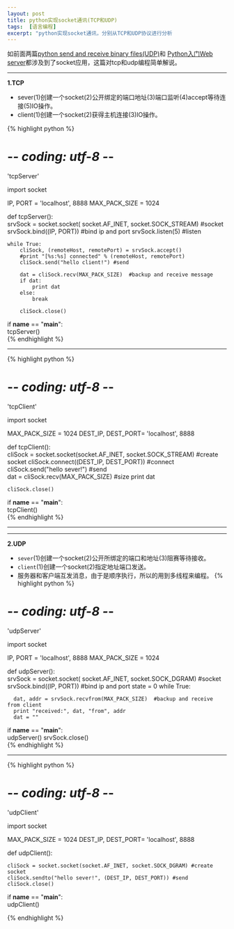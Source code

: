 ```yaml
---
layout: post
title: python实现socket通讯(TCP和UDP)
tags:  [语言编程]
excerpt: "python实现socket通讯，分别从TCP和UDP协议进行分析                                                   "
---
```

如前面两篇[python send and receive binary files(UDP)](http://blog.ganyutao.com/python/2016/01/07/python_udp_client_server_binary_file/)和 [Python入门Web server](http://blog.ganyutao.com/python/2016/01/03/Pyhonr_web_server/)都涉及到了socket应用，这篇对tcp和udp编程简单解说。

---

**1.TCP**

- sever(1)创建一个socket(2)公开绑定的端口地址(3)端口监听(4)accept等待连接(5)IO操作。
- client(1)创建一个socket(2)获得主机连接(3)IO操作。

{% highlight python %}
# -*- coding: utf-8 -*-

'tcpServer'

import socket

IP, PORT = 'localhost', 8888
MAX_PACK_SIZE = 1024

def tcpServer():   
    srvSock = socket.socket( socket.AF_INET, socket.SOCK_STREAM) #socket   
    srvSock.bind((IP, PORT))  #bind ip and port
    srvSock.listen(5)  #listen
    
    while True:  
        cliSock, (remoteHost, remotePort) = srvSock.accept()   
        #print "[%s:%s] connected" % (remoteHost, remotePort)
        cliSock.send("hello client!") #send    
    
        dat = cliSock.recv(MAX_PACK_SIZE)  #backup and receive message
       	if dat:
       		print dat
       	else:
       		break
    
        cliSock.close()   

if __name__ == "__main__":   
    tcpServer()  
{% endhighlight %}

---
{% highlight python %}
# -*- coding: utf-8 -*-

'tcpClient'

import socket

MAX_PACK_SIZE = 1024
DEST_IP, DEST_PORT= 'localhost', 8888

def tcpClient():   
    cliSock = socket.socket(socket.AF_INET, socket.SOCK_STREAM) #create socket
    cliSock.connect((DEST_IP, DEST_PORT)) #connect  
    cliSock.send("hello sever!") #send   
    dat = cliSock.recv(MAX_PACK_SIZE)  #size
    print dat
    
    cliSock.close()

if __name__ == "__main__":   
    tcpClient()  
{% endhighlight %}

---
---

**2.UDP**

- `sever`(1)创建一个socket(2)公开所绑定的端口和地址(3)阻赛等待接收。
- `client`(1)创建一个socket(2)指定地址端口发送。
- 服务器和客户端互发消息，由于是顺序执行，所以的用到多线程来编程。
  {% highlight python %}
# -*- coding: utf-8 -*-

'udpServer'

import socket

IP, PORT = 'localhost', 8888
MAX_PACK_SIZE = 1024

def udpServer():   
    srvSock = socket.socket( socket.AF_INET, socket.SOCK_DGRAM) #socket   
    srvSock.bind((IP, PORT))  #bind ip and port
    state = 0
    while True:  
    
      dat, addr = srvSock.recvfrom(MAX_PACK_SIZE)  #backup and receive from client
      print "received:", dat, "from", addr
      dat = ""

if __name__ == "__main__":   
    udpServer()
    srvSock.close()  
{% endhighlight %}

---
{% highlight python %}
# -*- coding: utf-8 -*-

'udpClient'

import socket

MAX_PACK_SIZE = 1024
DEST_IP, DEST_PORT= 'localhost', 8888

def udpClient():   

	cliSock = socket.socket(socket.AF_INET, socket.SOCK_DGRAM) #create socket
	cliSock.sendto("hello sever!", (DEST_IP, DEST_PORT)) #send   
	cliSock.close()


if __name__ == "__main__":   
    udpClient()  

{% endhighlight %}
